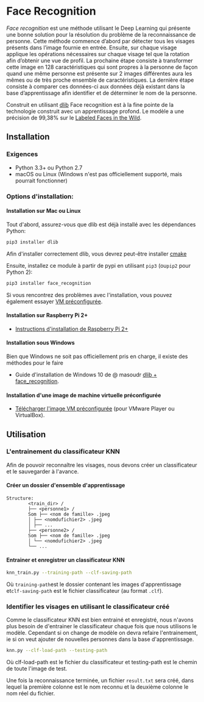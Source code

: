 ﻿# Face Recognition
*Face recognition* est une méthode utilisant le Deep Learning qui présente une bonne solution pour la résolution du problème de la reconnaissance de personne. Cette méthode commence d’abord par détecter tous les visages présents dans l’image fournie en entrée. Ensuite, sur chaque visage applique les opérations nécessaires sur chaque visage tel que la rotation afin d’obtenir une vue de profil. La prochaine étape consiste à transformer cette image en 128 caractéristiques qui sont propres à la personne de façon quand une même personne est présente sur 2 images différentes aura les mêmes ou de très proche ensemble de caractéristiques. La dernière étape consiste à comparer ces données-ci aux données déjà existant dans la base d’apprentissage afin identifier et de déterminer le nom de la personne.


Construit en utilisant [dlib](http://dlib.net/) Face recognition est à la fine pointe de la technologie
construit avec un apprentissage profond. Le modèle a une précision de 99,38% sur le
[Labeled Faces in the Wild](http://vis-www.cs.umass.edu/lfw/).


## Installation

### Exigences
* Python 3.3+ ou Python 2.7
* macOS ou Linux (Windows n'est pas officiellement supporté, mais pourrait fonctionner)

### Options d'installation:

#### Installation sur Mac ou Linux

Tout d'abord, assurez-vous que dlib est déjà installé avec les dépendances Python:

```bash
pip3 installer dlib
```

Afin d'installer correctement dlib, vous devrez peut-être installer [cmake](https://cmake.org/)


Ensuite, installez ce module à partir de pypi en utilisant `pip3` (ou`pip2` pour Python 2):

```bash
pip3 installer face_recognition
```

Si vous rencontrez des problèmes avec l'installation, vous pouvez également essayer
[VM préconfigurée](https://medium.com/@ageitgey/try-deep-learning-in-python-now-with-a-fully-pre-configured-vm-1d97d4c3e9b).

#### Installation sur Raspberry Pi 2+

* [Instructions d'installation de Raspberry Pi 2+](https://gist.github.com/ageitgey/1ac8dbe8572f3f533df6269dab35df65)

#### Installation sous Windows

Bien que Windows ne soit pas officiellement pris en charge, il existe des méthodes pour le faire

* Guide d'installation de Windows 10 de @ masoudr [dlib + face_recognition](https://github.com/ageitgey/face_recognition/issues/175#issue-257710508).

#### Installation d'une image de machine virtuelle préconfigurée

* [Télécharger l'image VM préconfigurée](https://medium.com/@ageitgey/try-deep-learning-in-python-now-with-a-fully-pre-configured-vm-1d97d4c3e9b) (pour VMware Player ou VirtualBox).

## Utilisation

### L'entrainement du classificateur KNN
Afin de pouvoir reconnaître les visages, nous devons créer un classificateur et le sauvegarder à l'avance.
#### Créer un dossier d'ensemble d'apprentissage

```
Structure:
        <train_dir> /
        ├── <personne1> /
        Som ├── <nom de famille> .jpeg
        │ ├── <nomdufichier2> .jpeg
        │ ├── ...
        ├── <personne2> /
        Som ├── <nom de famille> .jpeg
        │ └── <nomdufichier2> .jpeg
        └── ...
```
#### Entrainer et enregistrer un classificateur KNN
```bash
knn_train.py --training-path --clf-saving-path
```
Où `training-path`est le dossier contenant les images d'apprentissage et`clf-saving-path` est le fichier classificateur (au format `.clf`).

### Identifier les visages en utilisant le classificateur créé
Comme le classificateur KNN est bien entrainé et enregistré, nous n'avons plus besoin de d'entrainer le classificateur chaque fois que nous utilisons le modèle. 
Cependant si on change de modèle on devra refaire l'entrainement, ie si on veut ajouter de nouvelles personnes dans la base d'apprentissage.
```bash
knn.py --clf-load-path --testing-path
```
Où clf-load-path est le fichier du classificateur et testing-path est le chemin de toute l'image de test.

Une fois la reconnaissance terminée, un fichier `result.txt` sera créé, dans lequel la première colonne est le nom reconnu et la deuxième colonne le nom réel du fichier.